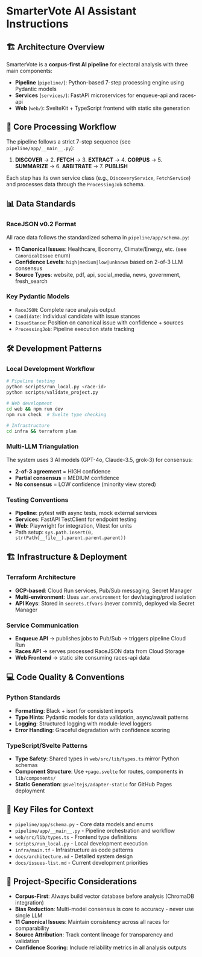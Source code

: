 # SmarterVote AI Assistant Instructions

## 🏗️ Architecture Overview

SmarterVote is a **corpus-first AI pipeline** for electoral analysis with three main components:
- **Pipeline** (`pipeline/`): Python-based 7-step processing engine using Pydantic models
- **Services** (`services/`): FastAPI microservices for enqueue-api and races-api
- **Web** (`web/`): SvelteKit + TypeScript frontend with static site generation

## 🔄 Core Processing Workflow

The pipeline follows a strict 7-step sequence (see `pipeline/app/__main__.py`):
1. **DISCOVER** → 2. **FETCH** → 3. **EXTRACT** → 4. **CORPUS** → 5. **SUMMARIZE** → 6. **ARBITRATE** → 7. **PUBLISH**

Each step has its own service class (e.g., `DiscoveryService`, `FetchService`) and processes data through the `ProcessingJob` schema.

## 📊 Data Standards

### RaceJSON v0.2 Format
All race data follows the standardized schema in `pipeline/app/schema.py`:
- **11 Canonical Issues**: Healthcare, Economy, Climate/Energy, etc. (see `CanonicalIssue` enum)
- **Confidence Levels**: `high|medium|low|unknown` based on 2-of-3 LLM consensus
- **Source Types**: website, pdf, api, social_media, news, government, fresh_search

### Key Pydantic Models
- `RaceJSON`: Complete race analysis output
- `Candidate`: Individual candidate with issue stances
- `IssueStance`: Position on canonical issue with confidence + sources
- `ProcessingJob`: Pipeline execution state tracking

## 🛠️ Development Patterns

### Local Development Workflow
```bash
# Pipeline testing
python scripts/run_local.py <race-id>
python scripts/validate_project.py

# Web development
cd web && npm run dev
npm run check  # Svelte type checking

# Infrastructure
cd infra && terraform plan
```

### Multi-LLM Triangulation
The system uses 3 AI models (GPT-4o, Claude-3.5, grok-3) for consensus:
- **2-of-3 agreement** = HIGH confidence
- **Partial consensus** = MEDIUM confidence
- **No consensus** = LOW confidence (minority view stored)

### Testing Conventions
- **Pipeline**: pytest with async tests, mock external services
- **Services**: FastAPI TestClient for endpoint testing
- **Web**: Playwright for integration, Vitest for units
- Path setup: `sys.path.insert(0, str(Path(__file__).parent.parent.parent))`

## 🏗️ Infrastructure & Deployment

### Terraform Architecture
- **GCP-based**: Cloud Run services, Pub/Sub messaging, Secret Manager
- **Multi-environment**: Uses `var.environment` for dev/staging/prod isolation
- **API Keys**: Stored in `secrets.tfvars` (never commit), deployed via Secret Manager

### Service Communication
- **Enqueue API** → publishes jobs to Pub/Sub → triggers pipeline Cloud Run
- **Races API** → serves processed RaceJSON data from Cloud Storage
- **Web Frontend** → static site consuming races-api data

## 💻 Code Quality & Conventions

### Python Standards
- **Formatting**: Black + isort for consistent imports
- **Type Hints**: Pydantic models for data validation, async/await patterns
- **Logging**: Structured logging with module-level loggers
- **Error Handling**: Graceful degradation with confidence scoring

### TypeScript/Svelte Patterns
- **Type Safety**: Shared types in `web/src/lib/types.ts` mirror Python schemas
- **Component Structure**: Use `+page.svelte` for routes, components in `lib/components/`
- **Static Generation**: `@sveltejs/adapter-static` for GitHub Pages deployment

## 📂 Key Files for Context

- `pipeline/app/schema.py` - Core data models and enums
- `pipeline/app/__main__.py` - Pipeline orchestration and workflow
- `web/src/lib/types.ts` - Frontend type definitions
- `scripts/run_local.py` - Local development execution
- `infra/main.tf` - Infrastructure as code patterns
- `docs/architecture.md` - Detailed system design
- `docs/issues-list.md` - Current development priorities

## 🎯 Project-Specific Considerations

- **Corpus-First**: Always build vector database before analysis (ChromaDB integration)
- **Bias Reduction**: Multi-model consensus is core to accuracy - never use single LLM
- **11 Canonical Issues**: Maintain consistency across all races for comparability
- **Source Attribution**: Track content lineage for transparency and validation
- **Confidence Scoring**: Include reliability metrics in all analysis outputs
